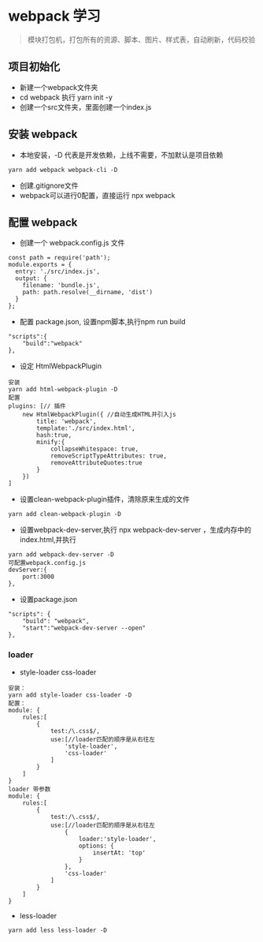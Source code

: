 # webpack 学习
> 模块打包机，打包所有的资源、脚本、图片、样式表，自动刷新，代码校验
## 项目初始化
- 新建一个webpack文件夹
- cd webpack 执行 yarn init -y
- 创建一个src文件夹，里面创建一个index.js
## 安装 webpack
- 本地安装，-D 代表是开发依赖，上线不需要，不加默认是项目依赖 
```
yarn add webpack webpack-cli -D
```
- 创建.gitignore文件
- webpack可以进行0配置，直接运行 npx webpack
## 配置 webpack
- 创建一个 webpack.config.js 文件
```
const path = require('path');
module.exports = {
  entry: './src/index.js',
  output: {
    filename: 'bundle.js',
    path: path.resolve(__dirname, 'dist')
  }
};
```
- 配置 package.json, 设置npm脚本,执行npm run build
```
"scripts":{
    "build":"webpack"
},
```
- 设定 HtmlWebpackPlugin
```
安装
yarn add html-webpack-plugin -D
配置
plugins: [// 插件
    new HtmlWebpackPlugin({ //自动生成HTML并引入js
        title: 'webpack',
        template:'./src/index.html',
        hash:true,
        minify:{
            collapseWhitespace: true,
            removeScriptTypeAttributes: true,
            removeAttributeQuotes:true
        }
    })
]
```
- 设置clean-webpack-plugin插件，清除原来生成的文件
```
yarn add clean-webpack-plugin -D
```
- 设置webpack-dev-server,执行 npx webpack-dev-server
，生成内存中的index.html,并执行
```
yarn add webpack-dev-server -D
可配置webpack.config.js
devServer:{
    port:3000
},
```
- 设置package.json
```
"scripts": {
    "build": "webpack",
    "start":"webpack-dev-server --open"
},
```
### loader
- style-loader css-loader
```
安装：
yarn add style-loader css-loader -D
配置：
module: {
    rules:[
        {
            test:/\.css$/,
            use:[//loader匹配的顺序是从右往左
                'style-loader',
                'css-loader'
            ]
        }
    ]
}
loader 带参数
module: {
    rules:[
        {
            test:/\.css$/,
            use:[//loader匹配的顺序是从右往左
                {
                    loader:'style-loader',
                    options: {
                        insertAt: 'top'
                    }
                },
                'css-loader'
            ]
        }
    ]
}
```
- less-loader
```
yarn add less less-loader -D
```